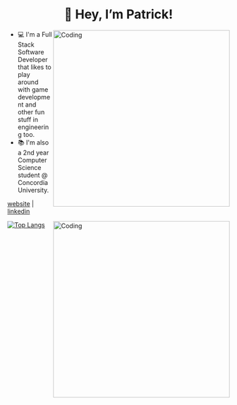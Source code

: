 <h1 align="center">👋 Hey, I’m Patrick! </h1>
<img align="right" alt="Coding" width="400" src="https://ardas-it.com/uploads/images/blogs/giph.gif">


- 💻 I'm a Full Stack Software Developer that likes to play around with game development and other fun stuff in engineering too.
- 📚 I'm also a 2nd year Computer Science student @ Concordia University.

[website](http://patrickdeniso.me/) | [linkedin](https://www.linkedin.com/in/patrick-deniso/)

[![Top Langs](https://github-readme-stats.vercel.app/api/top-langs/?username=thebigpaff&theme=radical)](https://github.com/anuraghazra/github-readme-stats)
<img align="right" alt="Coding" width="400" src="https://github.com/cat-milk/Anime-Girls-Holding-Programming-Books/blob/master/C++/Sakurajima_Mai_Holding_The_C++_Programming_Language.jpg?raw=true">
